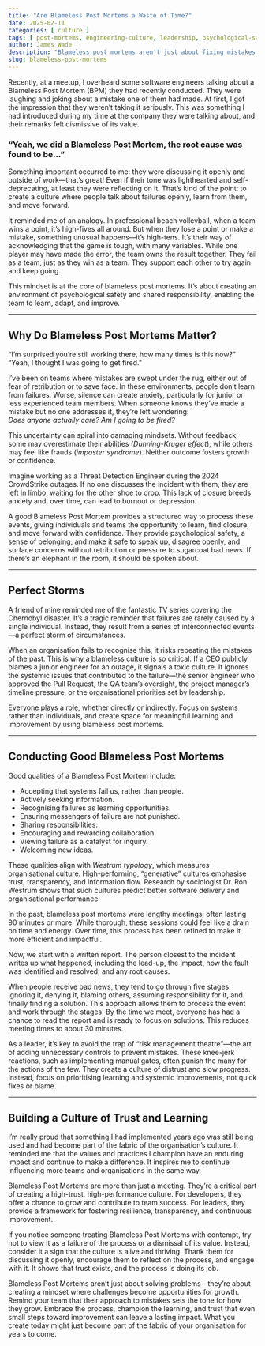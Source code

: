 ```yaml
---
title: "Are Blameless Post Mortems a Waste of Time?"
date: 2025-02-11
categories: [ culture ]
tags: [ post-mortems, engineering-culture, leadership, psychological-safety, trust ]
author: James Wade
description: "Blameless post mortems aren’t just about fixing mistakes - they build trust, foster learning, and create a resilient team culture."
slug: blameless-post-mortems
---
```

Recently, at a meetup, I overheard some software engineers talking about a Blameless Post Mortem (BPM) they had recently conducted. They were laughing and joking about a mistake one of them had made. At first, I got the impression that they weren’t taking it seriously. This was something I had introduced during my time at the company they were talking about, and their remarks felt dismissive of its value.

### “Yeah, we did a Blameless Post Mortem, the root cause was found to be…”
Something important occurred to me: they were discussing it openly and outside of work—that’s great! Even if their tone was lighthearted and self-deprecating, at least they were reflecting on it. That’s kind of the point: to create a culture where people talk about failures openly, learn from them, and move forward.

It reminded me of an analogy. In professional beach volleyball, when a team wins a point, it’s high-fives all around. But when they lose a point or make a mistake, something unusual happens—it’s high-tens. It’s their way of acknowledging that the game is tough, with many variables. While one player may have made the error, the team owns the result together. They fail as a team, just as they win as a team. They support each other to try again and keep going.

This mindset is at the core of blameless post mortems. It’s about creating an environment of psychological safety and shared responsibility, enabling the team to learn, adapt, and improve.

---

## Why Do Blameless Post Mortems Matter?

“I’m surprised you’re still working there, how many times is this now?”  
“Yeah, I thought I was going to get fired.”

I’ve been on teams where mistakes are swept under the rug, either out of fear of retribution or to save face. In these environments, people don’t learn from failures. Worse, silence can create anxiety, particularly for junior or less experienced team members. When someone knows they’ve made a mistake but no one addresses it, they’re left wondering:  
*Does anyone actually care? Am I going to be fired?*

This uncertainty can spiral into damaging mindsets. Without feedback, some may overestimate their abilities (*Dunning-Kruger effect*), while others may feel like frauds (*imposter syndrome*). Neither outcome fosters growth or confidence.

Imagine working as a Threat Detection Engineer during the 2024 CrowdStrike outages. If no one discusses the incident with them, they are left in limbo, waiting for the other shoe to drop. This lack of closure breeds anxiety and, over time, can lead to burnout or depression.

A good Blameless Post Mortem provides a structured way to process these events, giving individuals and teams the opportunity to learn, find closure, and move forward with confidence. They provide psychological safety, a sense of belonging, and make it safe to speak up, disagree openly, and surface concerns without retribution or pressure to sugarcoat bad news. If there’s an elephant in the room, it should be spoken about.

---

## Perfect Storms

A friend of mine reminded me of the fantastic TV series covering the Chernobyl disaster. It’s a tragic reminder that failures are rarely caused by a single individual. Instead, they result from a series of interconnected events—a perfect storm of circumstances.

When an organisation fails to recognise this, it risks repeating the mistakes of the past. This is why a blameless culture is so critical. If a CEO publicly blames a junior engineer for an outage, it signals a toxic culture. It ignores the systemic issues that contributed to the failure—the senior engineer who approved the Pull Request, the QA team’s oversight, the project manager’s timeline pressure, or the organisational priorities set by leadership.

Everyone plays a role, whether directly or indirectly. Focus on systems rather than individuals, and create space for meaningful learning and improvement by using blameless post mortems.

---

## Conducting Good Blameless Post Mortems

Good qualities of a Blameless Post Mortem include:
- Accepting that systems fail us, rather than people.
- Actively seeking information.
- Recognising failures as learning opportunities.
- Ensuring messengers of failure are not punished.
- Sharing responsibilities.
- Encouraging and rewarding collaboration.
- Viewing failure as a catalyst for inquiry.
- Welcoming new ideas.

These qualities align with *Westrum typology*, which measures organisational culture. High-performing, “generative” cultures emphasise trust, transparency, and information flow. Research by sociologist Dr. Ron Westrum shows that such cultures predict better software delivery and organisational performance.

In the past, blameless post mortems were lengthy meetings, often lasting 90 minutes or more. While thorough, these sessions could feel like a drain on time and energy. Over time, this process has been refined to make it more efficient and impactful.

Now, we start with a written report. The person closest to the incident writes up what happened, including the lead-up, the impact, how the fault was identified and resolved, and any root causes.

When people receive bad news, they tend to go through five stages: ignoring it, denying it, blaming others, assuming responsibility for it, and finally finding a solution. This approach allows them to process the event and work through the stages. By the time we meet, everyone has had a chance to read the report and is ready to focus on solutions. This reduces meeting times to about 30 minutes.

As a leader, it’s key to avoid the trap of “risk management theatre”—the art of adding unnecessary controls to prevent mistakes. These knee-jerk reactions, such as implementing manual gates, often punish the many for the actions of the few. They create a culture of distrust and slow progress. Instead, focus on prioritising learning and systemic improvements, not quick fixes or blame.

---

## Building a Culture of Trust and Learning

I’m really proud that something I had implemented years ago was still being used and had become part of the fabric of the organisation’s culture. It reminded me that the values and practices I champion have an enduring impact and continue to make a difference. It inspires me to continue influencing more teams and organisations in the same way.

Blameless Post Mortems are more than just a meeting. They’re a critical part of creating a high-trust, high-performance culture. For developers, they offer a chance to grow and contribute to team success. For leaders, they provide a framework for fostering resilience, transparency, and continuous improvement.

If you notice someone treating Blameless Post Mortems with contempt, try not to view it as a failure of the process or a dismissal of its value. Instead, consider it a sign that the culture is alive and thriving. Thank them for discussing it openly, encourage them to reflect on the process, and engage with it. It shows that trust exists, and the process is doing its job.

Blameless Post Mortems aren’t just about solving problems—they’re about creating a mindset where challenges become opportunities for growth. Remind your team that their approach to mistakes sets the tone for how they grow. Embrace the process, champion the learning, and trust that even small steps toward improvement can leave a lasting impact. What you create today might just become part of the fabric of your organisation for years to come.
